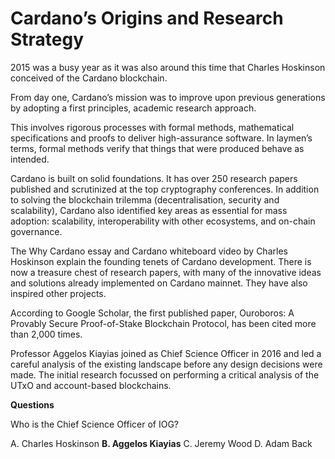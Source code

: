 # Cardano’s Origins and Research Strategy

2015 was a busy year as it was also around this time that Charles Hoskinson conceived of the Cardano blockchain. 

From day one, Cardano’s mission was to improve upon previous generations by adopting a first principles, academic research approach. 

This involves rigorous processes with formal methods, mathematical specifications and proofs to deliver high-assurance software. In laymen’s terms, formal methods verify that things that were produced behave as intended.

Cardano is built on solid foundations. It has over 250 research papers published and scrutinized at the top cryptography conferences. In addition to solving the blockchain trilemma (decentralisation, security and scalability), Cardano also identified key areas as essential for mass adoption: scalability, interoperability with other ecosystems, and on-chain governance.

The Why Cardano essay and Cardano whiteboard video by Charles Hoskinson explain the founding tenets of Cardano development. There is now a treasure chest of research papers, with many of the innovative ideas and solutions already implemented on Cardano mainnet. They have also inspired other projects.

According to Google Scholar, the first published paper, Ouroboros: A Provably Secure Proof-of-Stake Blockchain Protocol, has been cited more than 2,000 times.

Professor Aggelos Kiayias joined as Chief Science Officer in 2016 and led a careful analysis of the existing landscape before any design decisions were made. The initial research focussed on performing a critical analysis of the UTxO and account-based blockchains.

**Questions**

Who is the Chief Science Officer of IOG?

A. Charles Hoskinson
**B. Aggelos Kiayias**
C. Jeremy Wood
D. Adam Back





